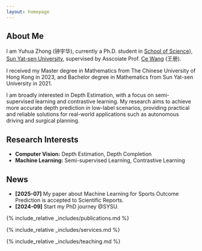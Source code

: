 ```yaml
---
layout: homepage
---
```


## About Me

I am Yuhua Zhong (<span style="font-family: '楷体', 'KaiTi'; font-size: inherit;">钟宇华</span>), currently a Ph.D. student in [School of Science](https://science.sysu.edu.cn/)), [Sun Yat-sen University](https://www.sysu.edu.cn), supervised by Asscoiate Prof. [Ce Wang](https://scholar.google.com/citations?user=IBZRx3AAAAAJ&hl=en) (<span style="font-family: '楷体', 'KaiTi'; font-size: inherit;">王册</span>).

I received my Master degree in Mathematics from The Chinese University of Hong Kong in 2023, and Bachelor degree in Mathematics from Sun Yat-sen University in 2021.

I am broadly interested in Depth Estimation, with a focus on semi-supervised learning and contrastive learning. My research aims to achieve more accurate depth prediction in low-label scenarios, providing practical and reliable solutions for real-world applications such as autonomous driving and surgical planning. 

## Research Interests

- **Computer Vision:** Depth Estimation, Depth Completion
- **Machine Learning:** Semi-supervised Learning, Contrastive Learning

## News

- **[2025-07]** My paper about Machine Learning for Sports Outcome Prediction is accepted to Scientific Reports.
- **[2024-09]** Start my PhD journey @SYSU.

{% include_relative _includes/publications.md %}

{% include_relative _includes/services.md %}

{% include_relative _includes/teaching.md %}
